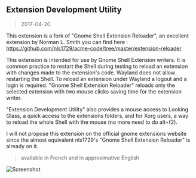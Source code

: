 ## Extension Development Utility

>2017-04-20

This extension is a fork of "Gnome Shell Extension Reloader", an
excellent extension by Norman L. Smith you can find here :
https://github.com/nls1729/acme-code/tree/master/extension-reloader

This extension is intended for use by Gnome Shell Extension writers.
It is common practice to restart the Shell during testing to reload
an extension with changes made to the extension's code. Wayland does
not allow restarting the Shell. To reload an extension under Wayland
a logout and a login is required. "Gnome Shell Extension Reloader" 
reloads only the selected extension with two mouse clicks saving 
time for the extension writer.

"Extension Development Utility" also provides a mouse access to Looking
Glass, a quick access to the extensions folders, and for Xorg users, a
way to reload the whole Shell with the mouse (no more need to do alt+f2).

I will not propose this extension on the official gnome extensions
website since the almost equivalent nls1729's "Gnome Shell Extension 
Reloader" is already on it.

>available in French and in approximative English

![Screenshot](https://raw.githubusercontent.com/Maestroschan/gnome-extension-development-utility/master/Capture%20d'%C3%A9cran%20de%202017-04-23%2015-30-43.png)
